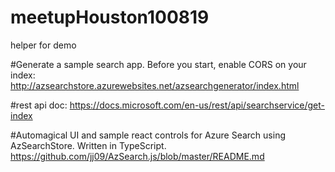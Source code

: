 # meetupHouston100819
helper for demo

#Generate a sample search app. Before you start, enable CORS on your index:
http://azsearchstore.azurewebsites.net/azsearchgenerator/index.html

#rest api doc:
https://docs.microsoft.com/en-us/rest/api/searchservice/get-index

#Automagical UI and sample react controls for Azure Search using AzSearchStore. Written in TypeScript.
https://github.com/jj09/AzSearch.js/blob/master/README.md
